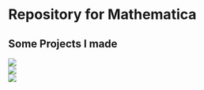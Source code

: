 # Repository for Mathematica
## Some Projects I made  
![](http://i4.bvimg.com/643282/a85b11f6ddbc2d3a.jpg)  
![](http://i4.bvimg.com/643282/908f07fc42f6116c.jpg)  
![](http://i4.bvimg.com/643282/b6c6330b0a0d96c8.jpg)
